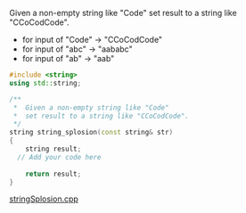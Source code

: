 Given a non-empty string like "Code" set result to a string like "CCoCodCode".

* for input of "Code" → "CCoCodCode"
* for input of "abc" → "aababc"
* for input of "ab" → "aab"

```cpp
#include <string>
using std::string;

/**
 *  Given a non-empty string like "Code" 
 *  set result to a string like "CCoCodCode".  
 */
string string_splosion(const string& str)
{
    string result;
  // Add your code here
   
    return result;
}
```

[stringSplosion.cpp](https://codecheck.io/files/2302092318376z5dsjt4m0dvt66wudl1mmr)